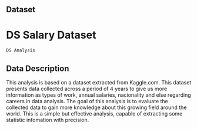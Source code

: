 **Dataset**
--

# **DS Salary Dataset**
    DS Analysis
    
## Data Description
This analysis is based on a dataset extracted from Kaggle.com. This dataset presents data collected across a period of 4 years to give us more information as types of work, annual salaries, nacionality and else regarding careers in data analysis.
The goal of this analysis is to evaluate the collected data to gain more knowledge about this growing field around the world. This is a simple but effective analysis, capable of extracting some statistic infomation with precision.
